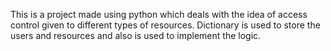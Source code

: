 This is a project made using python which deals with the idea of access control given to different types of resources. Dictionary is used to store the users and resources and also is used to implement the logic.
